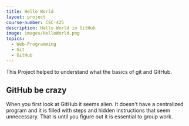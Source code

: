 ```yaml
---
title: Hello World
layout: project
course-number: CSC-425
description: Hello World in GitHub
image: images/HelloWorld.png
topics:
  - Web-Programming
  - Git
  - GitHub
---
```


This Project helped to understand what the basics of git and GitHub.

## GitHub be crazy
When you first look at GitHub it seems alien. It doesn't have a centralized program and it is filled with steps and hidden instructions that seem unnecessary. That is until you figure out it is essential to group work.
